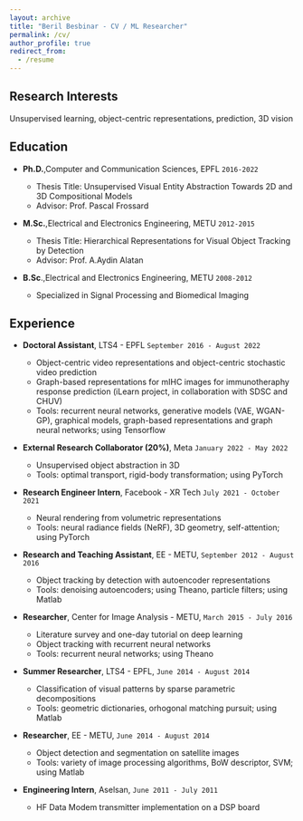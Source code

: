 ```yaml
---
layout: archive
title: "Beril Besbinar - CV / ML Researcher"
permalink: /cv/
author_profile: true
redirect_from:
  - /resume
---
```


## Research Interests
Unsupervised learning, object-centric representations, prediction, 3D vision

## Education
* __Ph.D.__,Computer and Communication Sciences, EPFL `2016-2022`
  * Thesis Title: Unsupervised Visual Entity Abstraction Towards 2D and 3D Compositional Models
  * Advisor: Prof. Pascal Frossard

* __M.Sc.__,Electrical and Electronics Engineering, METU `2012-2015`
  * Thesis Title: Hierarchical Representations for Visual Object Tracking by Detection
  * Advisor: Prof. A.Aydin Alatan

* __B.Sc__.,Electrical and Electronics Engineering, METU `2008-2012`
  * Specialized in Signal Processing and Biomedical Imaging

## Experience
* __Doctoral Assistant__, LTS4 - EPFL `September 2016 - August 2022`
  * Object-centric video representations and object-centric stochastic video prediction
  * Graph-based representations for mIHC images for immunotheraphy response prediction (iLearn project, in collaboration with SDSC and CHUV)
  * Tools: recurrent neural networks, generative models (VAE, WGAN-GP), graphical models, graph-based representations and graph neural networks; using Tensorflow

* __External Research Collaborator (20%)__, Meta `January 2022 - May 2022`
  * Unsupervised object abstraction in 3D
  * Tools: optimal transport, rigid-body transformation; using PyTorch

* __Research Engineer Intern__, Facebook - XR Tech `July 2021 - October 2021`
  * Neural rendering from volumetric representations
  * Tools: neural radiance fields (NeRF), 3D geometry, self-attention; using PyTorch

* __Research and Teaching Assistant__, EE - METU, `September 2012 - August 2016`
  * Object tracking by detection with autoencoder representations
  * Tools: denoising autoencoders; using Theano, particle filters; using Matlab

* __Researcher__, Center for Image Analysis - METU, `March 2015 - July 2016`
  * Literature survey and one-day tutorial on deep learning
  * Object tracking with recurrent neural networks
  * Tools: recurrent neural networks; using Theano

* __Summer Researcher__, LTS4 - EPFL, `June 2014 - August 2014`
  * Classification of visual patterns by sparse parametric decompositions
  * Tools: geometric dictionaries, orhogonal matching pursuit; using Matlab

* __Researcher__, EE - METU, `June 2014 - August 2014`
  * Object detection and segmentation on satellite images
  * Tools: variety of image processing algorithms, BoW descriptor, SVM; using Matlab

* __Engineering Intern__, Aselsan, `June 2011 - July 2011`
  * HF Data Modem transmitter implementation on a DSP board



<!-- # Beril Besbinar
CV / ML Researcher

### Research Interests

Unsupervised learning, object-centric representations, prediction, 3D vision

## Education
`2016-2022`
__Ph.D.,Computer and Communication Sciences, EPFL__

- Thesis Title: Unsupervised Visual Entity Abstraction Towards 2D and 3D Compositional Models
- Advisor: Prof. Pascal Frossard

`2012-2015`
__M.Sc.,Electrical and Electronics Engineering, METU__

- Thesis Title: Hierarchical Representations for Visual Object Tracking by Detection
- Advisor: Prof. A.Aydin Alatan

`2008-2012`
__B.Sc.,Electrical and Electronics Engineering, METU__

- Specialized in Signal Processing and Biomedical Imaging

## Experience
`September 2016 - August 2022`
__Doctoral Assistan, LTS4 - EPFL__

- Object-centric video representations and object-centric stochastic video prediction
- Graph-based representations for mIHC images for immunotheraphy response prediction (iLearn project, in collaboration with SDSC and CHUV)
- Tools: recurrent neural networks, generative models (VAE, WGAN-GP), graphical models, graph-based representations and graph neural networks; using Tensorflow

`January 2022 - May 2022`
__External Research Collaborator (20%), Meta__

- Unsupervised object abstraction in 3D
- Tools: optimal transport, rigid-body transformation; using PyTorch

`July 2021 - October 2021`
__Research Engineer Intern, Facebook - XR Tech__

- Neural rendering from volumetric representations
- Tools: neural radiance fields (NeRF), 3D geometry, self-attention; using PyTorch

`September 2012 - August 2016`
__Research and Teaching Assistant, EE - METU__
- Object tracking by detection with autoencoder representations
- Tools: denoising autoencoders; using Theano, particle filters; using Matlab

`March 2015 - July 2016`
__Researcher, Center for Image Analysis - METU__
- Literature survey and one-day tutorial on deep learning
- Object tracking with recurrent neural networks
- Tools: recurrent neural networks; using Theano

`June 2014 - August 2014`
__Summer Researcher, LTS4 - EPFL__
- Classification of visual patterns by sparse parametric decompositions
- Tools: geometric dictionaries, orhogonal matching pursuit; using Matlab

`June 2014 - August 2014`
__Researcher, EE - METU__
- Object detection and segmentation on satellite images
- Tools: variety of image processing algorithms, BoW descriptor, SVM; using Matlab

`June 2011 - July 2011`
__Engineering Intern, Aselsan__
- HF Data Modem transmitter implementation on a DSP board -->
